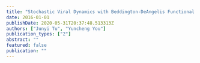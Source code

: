 ```yaml
---
title: "Stochastic Viral Dynamics with Beddington-DeAngelis Functional Response"
date: 2016-01-01
publishDate: 2020-05-31T20:37:48.513313Z
authors: ["Junyi Tu", "Yuncheng You"]
publication_types: ["2"]
abstract: ""
featured: false
publication: ""
---
```



